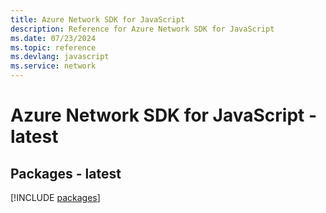 ```yaml
---
title: Azure Network SDK for JavaScript
description: Reference for Azure Network SDK for JavaScript
ms.date: 07/23/2024
ms.topic: reference
ms.devlang: javascript
ms.service: network
---
```

# Azure Network SDK for JavaScript - latest
## Packages - latest
[!INCLUDE [packages](network-index.md)]